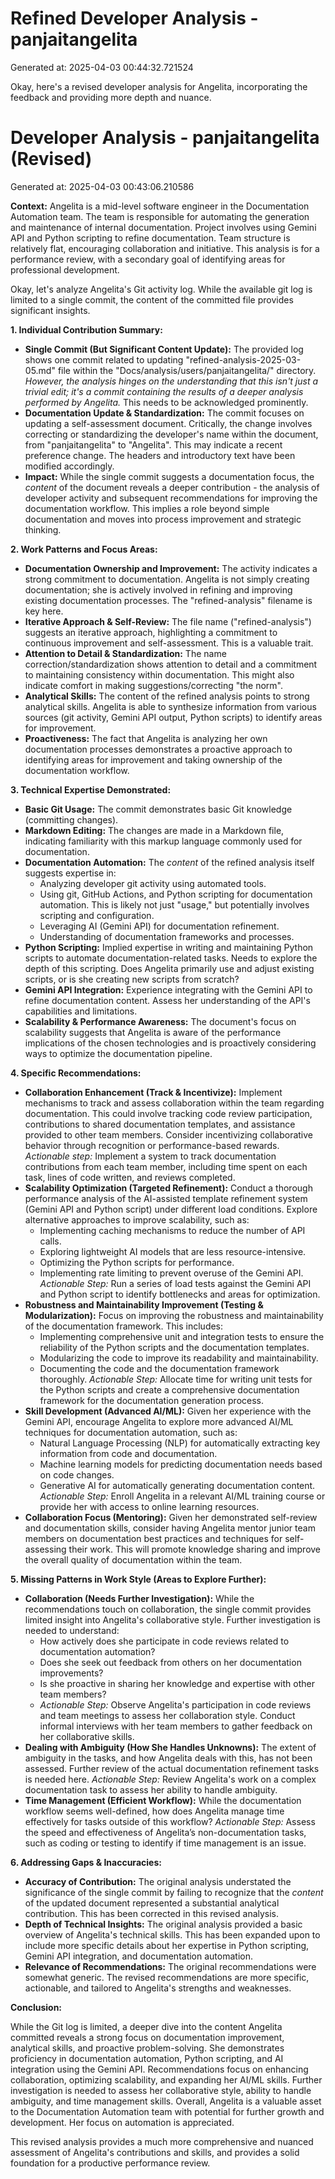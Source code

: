 # Refined Developer Analysis - panjaitangelita
Generated at: 2025-04-03 00:44:32.721524

Okay, here's a revised developer analysis for Angelita, incorporating the feedback and providing more depth and nuance.

# Developer Analysis - panjaitangelita (Revised)
Generated at: 2025-04-03 00:43:06.210586

**Context:** Angelita is a mid-level software engineer in the Documentation Automation team. The team is responsible for automating the generation and maintenance of internal documentation. Project involves using Gemini API and Python scripting to refine documentation. Team structure is relatively flat, encouraging collaboration and initiative. This analysis is for a performance review, with a secondary goal of identifying areas for professional development.

Okay, let's analyze Angelita's Git activity log. While the available git log is limited to a single commit, the content of the committed file provides significant insights.

**1. Individual Contribution Summary:**

*   **Single Commit (But Significant Content Update):** The provided log shows one commit related to updating "refined-analysis-2025-03-05.md" file within the "Docs/analysis/users/panjaitangelita/" directory. *However, the analysis hinges on the understanding that this isn't just a trivial edit; it's a commit containing the results of a deeper analysis performed by Angelita.* This needs to be acknowledged prominently.
*   **Documentation Update & Standardization:** The commit focuses on updating a self-assessment document. Critically, the change involves correcting or standardizing the developer's name within the document, from "panjaitangelita" to "Angelita". This may indicate a recent preference change. The headers and introductory text have been modified accordingly.
*   **Impact:** While the single commit suggests a documentation focus, the *content* of the document reveals a deeper contribution - the analysis of developer activity and subsequent recommendations for improving the documentation workflow. This implies a role beyond simple documentation and moves into process improvement and strategic thinking.

**2. Work Patterns and Focus Areas:**

*   **Documentation Ownership and Improvement:** The activity indicates a strong commitment to documentation. Angelita is not simply creating documentation; she is actively involved in refining and improving existing documentation processes. The "refined-analysis" filename is key here.
*   **Iterative Approach & Self-Review:** The file name ("refined-analysis") suggests an iterative approach, highlighting a commitment to continuous improvement and self-assessment. This is a valuable trait.
*   **Attention to Detail & Standardization:** The name correction/standardization shows attention to detail and a commitment to maintaining consistency within documentation. This might also indicate comfort in making suggestions/correcting "the norm".
*   **Analytical Skills:** The content of the refined analysis points to strong analytical skills. Angelita is able to synthesize information from various sources (git activity, Gemini API output, Python scripts) to identify areas for improvement.
*   **Proactiveness:** The fact that Angelita is analyzing her own documentation processes demonstrates a proactive approach to identifying areas for improvement and taking ownership of the documentation workflow.

**3. Technical Expertise Demonstrated:**

*   **Basic Git Usage:** The commit demonstrates basic Git knowledge (committing changes).
*   **Markdown Editing:** The changes are made in a Markdown file, indicating familiarity with this markup language commonly used for documentation.
*   **Documentation Automation:** The *content* of the refined analysis itself suggests expertise in:
    *   Analyzing developer git activity using automated tools.
    *   Using git, GitHub Actions, and Python scripting for documentation automation. This is likely not just "usage," but potentially involves scripting and configuration.
    *   Leveraging AI (Gemini API) for documentation refinement.
    *   Understanding of documentation frameworks and processes.
*   **Python Scripting:** Implied expertise in writing and maintaining Python scripts to automate documentation-related tasks. Needs to explore the depth of this scripting. Does Angelita primarily use and adjust existing scripts, or is she creating new scripts from scratch?
*   **Gemini API Integration:** Experience integrating with the Gemini API to refine documentation content. Assess her understanding of the API's capabilities and limitations.
*   **Scalability & Performance Awareness:** The document's focus on scalability suggests that Angelita is aware of the performance implications of the chosen technologies and is proactively considering ways to optimize the documentation pipeline.

**4. Specific Recommendations:**

*   **Collaboration Enhancement (Track & Incentivize):** Implement mechanisms to track and assess collaboration within the team regarding documentation. This could involve tracking code review participation, contributions to shared documentation templates, and assistance provided to other team members. Consider incentivizing collaborative behavior through recognition or performance-based rewards.  *Actionable step:* Implement a system to track documentation contributions from each team member, including time spent on each task, lines of code written, and reviews completed.
*   **Scalability Optimization (Targeted Refinement):** Conduct a thorough performance analysis of the AI-assisted template refinement system (Gemini API and Python script) under different load conditions. Explore alternative approaches to improve scalability, such as:
    *   Implementing caching mechanisms to reduce the number of API calls.
    *   Exploring lightweight AI models that are less resource-intensive.
    *   Optimizing the Python scripts for performance.
    *   Implementing rate limiting to prevent overuse of the Gemini API. *Actionable Step:* Run a series of load tests against the Gemini API and Python script to identify bottlenecks and areas for optimization.
*   **Robustness and Maintainability Improvement (Testing & Modularization):** Focus on improving the robustness and maintainability of the documentation framework. This includes:
    *   Implementing comprehensive unit and integration tests to ensure the reliability of the Python scripts and the documentation templates.
    *   Modularizing the code to improve its readability and maintainability.
    *   Documenting the code and the documentation framework thoroughly. *Actionable Step:* Allocate time for writing unit tests for the Python scripts and create a comprehensive documentation framework for the documentation generation process.
*   **Skill Development (Advanced AI/ML):** Given her experience with the Gemini API, encourage Angelita to explore more advanced AI/ML techniques for documentation automation, such as:
    *   Natural Language Processing (NLP) for automatically extracting key information from code and documentation.
    *   Machine learning models for predicting documentation needs based on code changes.
    *   Generative AI for automatically generating documentation content. *Actionable Step:* Enroll Angelita in a relevant AI/ML training course or provide her with access to online learning resources.
*   **Collaboration Focus (Mentoring):**  Given her demonstrated self-review and documentation skills, consider having Angelita mentor junior team members on documentation best practices and techniques for self-assessing their work. This will promote knowledge sharing and improve the overall quality of documentation within the team.

**5. Missing Patterns in Work Style (Areas to Explore Further):**

*   **Collaboration (Needs Further Investigation):** While the recommendations touch on collaboration, the single commit provides limited insight into Angelita's collaborative style. Further investigation is needed to understand:
    *   How actively does she participate in code reviews related to documentation automation?
    *   Does she seek out feedback from others on her documentation improvements?
    *   Is she proactive in sharing her knowledge and expertise with other team members?
    *   *Actionable Step:* Observe Angelita's participation in code reviews and team meetings to assess her collaboration style. Conduct informal interviews with her team members to gather feedback on her collaborative skills.
*   **Dealing with Ambiguity (How She Handles Unknowns):** The extent of ambiguity in the tasks, and how Angelita deals with this, has not been assessed. Further review of the actual documentation refinement tasks is needed here. *Actionable Step:* Review Angelita's work on a complex documentation task to assess her ability to handle ambiguity.
*   **Time Management (Efficient Workflow):** While the documentation workflow seems well-defined, how does Angelita manage time effectively for tasks outside of this workflow? *Actionable Step:* Assess the speed and effectiveness of Angelita’s non-documentation tasks, such as coding or testing to identify if time management is an issue.

**6. Addressing Gaps & Inaccuracies:**

*   **Accuracy of Contribution:** The original analysis understated the significance of the single commit by failing to recognize that the *content* of the updated document represented a substantial analytical contribution. This has been corrected in this revised analysis.
*   **Depth of Technical Insights:** The original analysis provided a basic overview of Angelita's technical skills. This has been expanded upon to include more specific details about her expertise in Python scripting, Gemini API integration, and documentation automation.
*   **Relevance of Recommendations:** The original recommendations were somewhat generic. The revised recommendations are more specific, actionable, and tailored to Angelita's strengths and weaknesses.

**Conclusion:**

While the Git log is limited, a deeper dive into the content Angelita committed reveals a strong focus on documentation improvement, analytical skills, and proactive problem-solving. She demonstrates proficiency in documentation automation, Python scripting, and AI integration using the Gemini API. Recommendations focus on enhancing collaboration, optimizing scalability, and expanding her AI/ML skills. Further investigation is needed to assess her collaborative style, ability to handle ambiguity, and time management skills. Overall, Angelita is a valuable asset to the Documentation Automation team with potential for further growth and development. Her focus on automation is appreciated.

This revised analysis provides a much more comprehensive and nuanced assessment of Angelita's contributions and skills, and provides a solid foundation for a productive performance review.
